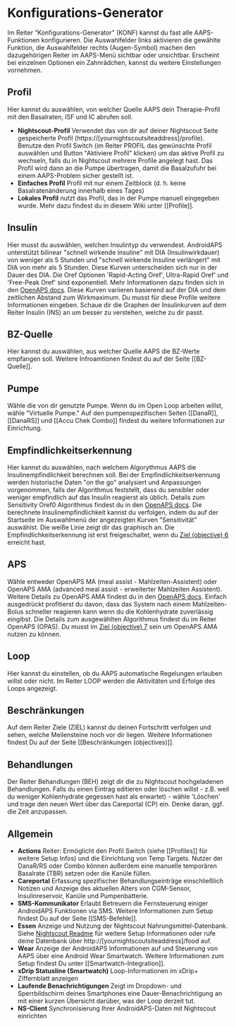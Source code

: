 # Konfigurations-Generator

Im Reiter “Konfigurations-Generator” (KONF) kannst du fast alle AAPS-Funktionen konfigurieren. Die Auswahlfelder links aktivieren die gewählte Funktion, die Auswahlfelder rechts (Augen-Symbol) machen den dazugehörigen Reiter im AAPS-Menü sichtbar oder unsichtbar. Erscheint bei einzelnen Optionen ein Zahnrädchen, kannst du weitere Einstellungen vornehmen.

## Profil

Hier kannst du auswählen, von welcher Quelle AAPS dein Therapie-Profil mit den Basalraten, ISF und IC abrufen soll.

* **Nightscout-Profil** Verwendet das von dir auf deiner Nightscout Seite gespeicherte Profil (https://[yournightscoutsiteaddress]/profile). Benutze den Profil Switch (im Reiter PROFIL das gewünschte Profil auswählen und Button "Aktiviere Profil" klicken) um das aktive Profil zu wechseln, falls du in Nightscout mehrere Profile angelegt hast. Das Profil wird dann an die Pumpe übertragen, damit die Basalzufuhr bei einem AAPS-Problem sicher gestellt ist.
* **Einfaches Profil** Profil mit nur einem Zeitblock (d. h. keine Basalratenänderung innerhalb eines Tages)
* **Lokales Profil** nutzt das Profil, das in der Pumpe manuell eingegeben wurde. Mehr dazu findest du in diesem Wiki unter [[Profile]].

## Insulin

Hier musst du auswählen, welchen Insulintyp du verwendest. AndroidAPS unterstützt bilinear "schnell wirkende Insuline" mit DIA (Insulinwirkdauer) von weniger als 5 Stunden und "schnell wirkende Insuline verlängert" mit DIA von mehr als 5 Stunden. Diese Kurven unterscheiden sich nur in der Dauer des DIA. Die Oref Optionen 'Rapid-Acting Oref', Ultra-Rapid Oref' und 'Free-Peak Oref' sind exponentiell. Mehr Informationen dazu finden sich in den [OpenAPS docs](http://openaps.readthedocs.io/en/latest/docs/While%20You%20Wait%20For%20Gear/understanding-insulin-on-board-calculations.html#understanding-the-new-iob-curves-based-on-exponential-activity-curves). Diese Kurven variieren basierend auf der DIA und dem zeitlichen Abstand zum Wirkmaximum. Du musst für diese Profile weitere Informationen eingeben. Schaue dir die Graphen der Insulinkurven auf dem Reiter Insulin (INS) an um besser zu verstehen, welche zu dir passt.

## BZ-Quelle

Hier kannst du auswählen, aus welcher Quelle AAPS die BZ-Werte empfangen soll. Weitere Infroamtionen findest du auf der Seite [[BZ-Quelle]].

## Pumpe

Wähle die von dir genutzte Pumpe. Wenn du im Open Loop arbeiten willst, wähle "Virtuelle Pumpe." Auf den pumpenspezifischen Seiten [[DanaR]], [[DanaRS]] und [[Accu Chek Combo]] findest du weitere Informationen zur Einrichtung.

## Empfindlichkeitserkennung

Hier kannst du auswählen, nach welchem Algorythmus AAPS die Insulinempfindlichkeit berechnen soll. Bei der Empfindlichkeitserkennung werden historische Daten "on the go" analysiert und Anpassungen vorgenommen, falls der Algorithmus feststellt, dass du sensibler oder weniger empfindlich auf das Insulin reagierst als üblich. Details zum Sensitivity Oref0 Algorithmus findest du in den [OpenAPS docs](http://openaps.readthedocs.io/en/latest/docs/walkthrough/phase-4/advanced-features.html#auto-sensitivity-mode). Die berechnete Insulinempfindlichkeit kannst du verfolgen, indem du auf der Startseite im Auswahlmenü der angezeigten Kurven “Sensitivität” auswählst. Die weiße Linie zeigt dir das graphisch an. Die Empfindlichkeitserkennung ist erst freigeschaltet, wenn du [Ziel (objective) 6](../Usage/Objectives) erreicht hast.

## APS

Wähle entweder OpenAPS MA (meal assist - Mahlzeiten-Assistent) oder OpenAPS AMA (advanced meal assist - erweiterter Mahlzeiten Assistent). Weitere Details zu OpenAPS AMA findest du in den [OpenAPS docs](http://openaps.readthedocs.io/en/latest/docs/Customize-Iterate/autosens.html#advanced-meal-assist-or-ama). Einfach ausgedrückt profitierst du davon, dass das System nach einem Mahlzeiten-Bolus schneller reagieren kann wenn du die Kohlenhydrate zuverlässig eingibst. Die Details zum ausgewählten Algorithmus findest du im Reiter OpenAPS (OPAS). Du musst im [Ziel (objective) 7](../Usage/Objectives) sein um OpenAPS AMA nutzen zu können.

## Loop

Hier kannst du einstellen, ob du AAPS automatische Regelungen erlauben willst oder nicht. Im Reiter LOOP werden die Aktivitäten und Erfolge des Loops angezeigt.

## Beschränkungen

Auf dem Reiter Ziele (ZIEL) kannst du deinen Fortschritt verfolgen und sehen, welche Meilensteine noch vor dir liegen. Weitere Informationen findest Du auf der Seite [[Beschränkungen (objectives)]].

## Behandlungen

Der Reiter Behandlungen (BEH) zeigt dir die zu Nightscout hochgeladenen Behandlungen. Falls du einen Eintrag editieren oder löschen willst - z.B. weil du weniger Kohlenhydrate gegessen hast als erwartet) - wähle 'Löschen' und trage den neuen Wert über das Careportal (CP) ein. Denke daran, ggf. die Zeit anzupassen.

## Allgemein

* **Actions** Reiter: Ermöglicht den Profil Switch (siehe [[Profiles]] für weitere Setup Infos) und die Einrichtung von Temp Targets. Nutzer der DanaR/RS oder Combo können außerdem eine manuelle temporären Basalrate (TBR) setzen oder die Kanüle füllen.
* **Careportal** Erfassung spezifischer Behandlungseinträge einschließlich Notizen und Anzeige des aktuellen Alters von CGM-Sensor, Insulinreservoir, Kanüle und Pumpenbatterie.
* **SMS-Kommunikator** Erlaubt Betreuern die Fernsteuerung einiger AndroidAPS Funktionen via SMS. Weitere Informationen zum Setup findest Du auf der Seite [[SMS-Befehle]].
* **Essen** Anzeige und Nutzung der Nightscout Nahrungsmittel-Datenbank. Siehe [Nightscout Readme](https://github.com/nightscout/cgm-remote-monitor#food-custom-foods) für weitere Setup Informationen oder rufe deine Datenbank über http://[yournightscoutsiteaddress]/food auf.
* **Wear** Anzeige der AndroidAPS Informationen auf und Steuerung von AAPS über eine Android Wear Smartwatch. Weitere Informationen zum Setup findest Du unter [[Smartwatch-Integration]].
* **xDrip Statusline (Smartwatch)** Loop-Informationen im xDrip+ Ziffernblatt anzeigen
* **Laufende Benachrichtigungen** Zeigt im Dropdown- und Sperrbildschirm deines Smartphones eine Dauer-Benachrichtigung an mit einer kurzen Übersicht darüber, was der Loop derzeit tut.
* **NS-Client** Synchronisierung Ihrer AndroidAPS-Daten mit Nightscout einrichten